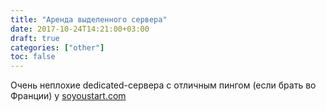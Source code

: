 ```yaml
---
title: "Аренда выделенного сервера"
date: 2017-10-24T14:21:00+03:00
draft: true
categories: ["other"]
toc: false
---
```


Очень неплохие dedicated-сервера с отличным пингом (если брать во Франции) у [soyoustart.com](https://www.soyoustart.com/us/essential-servers/)
